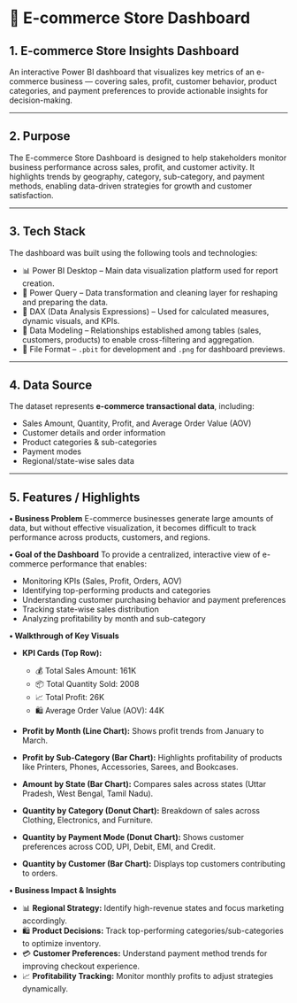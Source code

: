# 🛒 E-commerce Store Dashboard

## 1. **E-commerce Store Insights Dashboard**
An interactive Power BI dashboard that visualizes key metrics of an e-commerce business — covering sales, profit, customer behavior, product categories, and payment preferences to provide actionable insights for decision-making.

---

## 2. Purpose

The E-commerce Store Dashboard is designed to help stakeholders monitor business performance across sales, profit, and customer activity. It highlights trends by geography, category, sub-category, and payment methods, enabling data-driven strategies for growth and customer satisfaction.

---

## 3. Tech Stack

The dashboard was built using the following tools and technologies:

* 📊 Power BI Desktop – Main data visualization platform used for report creation.
* 📂 Power Query – Data transformation and cleaning layer for reshaping and preparing the data.
* 🧠 DAX (Data Analysis Expressions) – Used for calculated measures, dynamic visuals, and KPIs.
* 📝 Data Modeling – Relationships established among tables (sales, customers, products) to enable cross-filtering and aggregation.
* 📁 File Format – `.pbit` for development and `.png` for dashboard previews.

---

## 4. Data Source

The dataset represents **e-commerce transactional data**, including:

* Sales Amount, Quantity, Profit, and Average Order Value (AOV)
* Customer details and order information
* Product categories & sub-categories
* Payment modes
* Regional/state-wise sales data

---

## 5. Features / Highlights

**• Business Problem**
E-commerce businesses generate large amounts of data, but without effective visualization, it becomes difficult to track performance across products, customers, and regions.

**• Goal of the Dashboard**
To provide a centralized, interactive view of e-commerce performance that enables:

* Monitoring KPIs (Sales, Profit, Orders, AOV)
* Identifying top-performing products and categories
* Understanding customer purchasing behavior and payment preferences
* Tracking state-wise sales distribution
* Analyzing profitability by month and sub-category

**• Walkthrough of Key Visuals**

* **KPI Cards (Top Row):**

  * 💰 Total Sales Amount: 161K
  * 📦 Total Quantity Sold: 2008
  * 📈 Total Profit: 26K
  * 🛍️ Average Order Value (AOV): 44K

* **Profit by Month (Line Chart):** Shows profit trends from January to March.

* **Profit by Sub-Category (Bar Chart):** Highlights profitability of products like Printers, Phones, Accessories, Sarees, and Bookcases.

* **Amount by State (Bar Chart):** Compares sales across states (Uttar Pradesh, West Bengal, Tamil Nadu).

* **Quantity by Category (Donut Chart):** Breakdown of sales across Clothing, Electronics, and Furniture.

* **Quantity by Payment Mode (Donut Chart):** Shows customer preferences across COD, UPI, Debit, EMI, and Credit.

* **Quantity by Customer (Bar Chart):** Displays top customers contributing to orders.

**• Business Impact & Insights**

* 📊 **Regional Strategy:** Identify high-revenue states and focus marketing accordingly.
* 🛍️ **Product Decisions:** Track top-performing categories/sub-categories to optimize inventory.
* 💳 **Customer Preferences:** Understand payment method trends for improving checkout experience.
* 📈 **Profitability Tracking:** Monitor monthly profits to adjust strategies dynamically.

